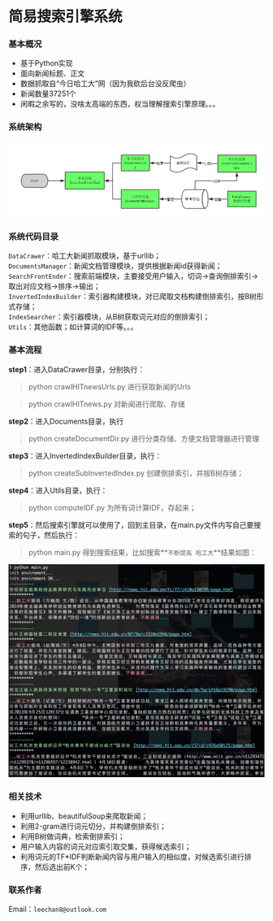 # 简易搜索引擎系统

### 基本概况

- 基于Python实现</br>
- 面向新闻标题、正文</br>
- 数据抓取自“今日哈工大”网（因为我砍后台没反爬虫）</br>
- 新闻数量37251个</br>
- 闲暇之余写的，没啥太高端的东西，权当理解搜索引擎原理。。。</br>

### 系统架构

![main](Pictures/SearchEngineStructor.png)

### 系统代码目录

`DataCrawer`：哈工大新闻抓取模块，基于urllib；</br>
`DocumentsManager`：新闻文档管理模块，提供根据新闻id获得新闻；</br>
`SearchFrontEnder`：搜索前端模块，主要接受用户输入，切词->查询倒排索引->取出对应文档->排序->输出；</br>
`InvertedIndexBuilder`：索引器构建模块，对已爬取文档构建倒排索引，按B树形式存储；</br>
`IndexSearcher`：索引器模块，从B树获取词元对应的倒排索引；</br>
`Utils`：其他函数；如计算词的IDF等。。。

### 基本流程
**step1**：进入DataCrawer目录，分别执行：
>python crawlHITnewsUrls.py 进行获取新闻的Urls

>python crawlHITnews.py 对新闻进行爬取、存储

**step2**：进入Documents目录，执行
>python createDocumentDir.py 进行分类存储、方便文档管理器进行管理

**step3**：进入InvertedIndexBuilder目录，执行：
>python createSubInvertedIndex.py 创建倒排索引，并按B树存储；

**step4**：进入Utils目录，执行：
>python computeIDF.py 为所有词计算IDF，存起来；

**step5**：然后搜索引擎就可以使用了，回到主目录，在main.py文件内写自己要搜索的句子，然后执行：
>python main.py 得到搜索结果，比如搜索**`不断提高 哈工大`**结果如图：

![result](Pictures/result.png)

### 相关技术

- 利用urllib、beautifulSoup来爬取新闻；
- 利用2-gram进行词元切分，并构建倒排索引；
- 利用B树做词典，检索倒排索引；
- 用户输入内容的词元对应索引取交集，获得候选索引；
- 利用词元的TF*IDF判断新闻内容与用户输入的相似度，对候选索引进行排序，然后选出前K个；

### 联系作者
Email：`leechan8@outlook.com`
